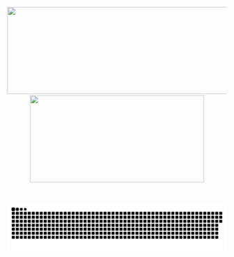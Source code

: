 

<p align="center">
  <img width="600" height="200" src="https://github-readme-stats.vercel.app/api?username=pragalvhasharma&show_icons=true&theme=vision-friendly-dark">
  <img width="400" height="200" src="https://github-readme-stats.vercel.app/api/top-langs/?username=pragalvhasharma&size_weight=0.15&count_weight=0.5&layout=compact&theme=vision-friendly-dark">
</p>



<div id="header" align="center">
  <img src="https://komarev.com/ghpvc/?username=pragalvhasharma&style=for-the-badge&color=orange" alt=""/>
</div>

<p align="center">
 <img width="1000" src="https://github.com/PragalvhaSharma/PragalvhaSharma/blob/main/Snake.svg" alt="snake"/>
</p>



